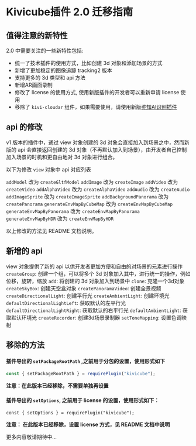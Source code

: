 # Kivicube插件 2.0 迁移指南

## 值得注意的新特性

2.0 中需要关注的一些新特性包括:

- 统一了技术插件的使用方式，比如创建 3d 对象和添加场景的方式
- 新增了更加稳定的图像追踪 tracking2 版本
- 支持更多的 3d 类型和 api 方法
- 新增AR画面录制
- 修改了 license 的使用方式, 使用新版插件的开发者可以重新申请 license 使用
- 移除了 `kivi-cloudar` 组件，如果需要使用，请使用新版[弥知AI识别插件](https://mp.weixin.qq.com/wxopen/plugindevdoc?appid=wxf51acd2cc2b1c978)

## api 的修改

v1 版本的插件中，通过 view 对象创建的 3d 对象会直接加入到场景之中，然而新版的 api 会直接返回创建的 3d 对象（不再默认加入到场景），由开发者自己控制加入场景的时机和更自由地对 3d 对象进行组合。

以下为修改 `view` 对象中 api 对应列表

`addModel` 改为 `createGltfModel`
`addImage` 改为 `createImage`
`addVideo` 改为 `createVideo`
`addAlphaVideo` 改为 `createAlphaVideo`
`addAudio` 改为 `createAudio`
`addImageSprite` 改为 `createImageSprite`
`addBackgroundPanorama` 改为 `createPanorama`
`generateEnvMapByCubeMap` 改为 `createEnvMapByCubeMap`
`generateEnvMapByPanorama` 改为 `createEnvMapByPanorama`
`generateEnvMapByHDR` 改为 `createEnvMapByHDR`

以上修改的方法见 README 文档说明。

## 新增的 api

view 对象提供了新的 api 以供开发者更加方便和自由的对场景的元素进行操作
`createGroup`: 创建一个组，可以将多个 3d 对象加入其中，进行统一的操作，例如 位移，旋转，缩放
`add`: 将创建的 3d 对象加入到场景中
`clone`: 克隆一个3d对象
`createSkyBox`: 创建天空盒对象
`createPanoramaVideo`: 创建全景视频
`createDirectionalLight`: 创建平行光
`createAmbientLight`: 创建环境光
`defaultDirectionalLightLeft`: 获取默认的左平行光
`defaultDirectionalLightRight`: 获取默认的右平行光
`defaultAmbientLight`: 获取默认环境光
`createRecorder`: 创建3d场景录制器
`setToneMapping`: 设置色调映射

## 移除的方法

#### 插件导出的 `setPackageRootPath` ,之前用于分包的设置，使用形式如下

```javascript
const { setPackageRootPath } = requirePlugin("kivicube");
```
**注意：在此版本已经移除，不需要单独再设置**

#### 插件导出的 `setOptions`, 之前用于 license 的设置，使用形式如下：
```
const { setOptions } = requirePlugin("kivicube");
```
**注意： 在此版本已经移除，设置 license 方式，见 README 文档中说明**

更多内容敬请期待中...
